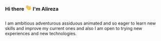 ### Hi there <img src="/wave.gif" width="4%"> I'm Alireza 
## 
 I am ambitious adventurous assiduous animated and so eager to learn new skills and improve my current ones and also I am open to trying new experiences and new technologies.
</br>

<!--
 I would expect to work in a team with great teamwork and collaboration and having professional
   and also in a motivating environment with enthusiastic  
## How to reach me
<a href="https://www.instagram.com/alireza.ros/">
<img align="left" alt="Alireza's Instagram" width="22px" src="https://cdn.jsdelivr.net/npm/simple-icons@v3/icons/instagram.svg" />
</a>
**alirezarostami9047/alirezarostami9047** is a ✨ _special_ ✨ repository because its `README.md` (this file) appears on your GitHub profile.

Here are some ideas to get you started:
 👋
- 🔭 I’m currently working on ...
- 🌱 I’m currently learning ...
- 👯 I’m looking to collaborate on ...
- 🤔 I’m looking for help with ...
- 💬 Ask me about ...
- 📫 How to reach me: ...
- 😄 Pronouns: ...
- ⚡ Fun fact: ...
-->

